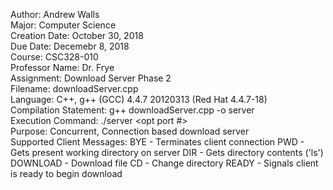 Author: Andrew Walls                                                         
Major: Computer Science                                                      
Creation Date: October 30, 2018                                              
Due Date: Decemebr 8, 2018                                                   
Course: CSC328-010                                                           
Professor Name: Dr. Frye                                                     
Assignment: Download Server Phase 2                                          
Filename: downloadServer.cpp                                                 
Language: C++, g++ (GCC) 4.4.7 20120313 (Red Hat 4.4.7-18)                   
Compilation Statement: g++ downloadServer.cpp -o server                      
Execution Command: ./server <opt port #>                                     
Purpose: Concurrent, Connection based download server    
Supported Client Messages: BYE - Terminates client connection
                           PWD - Gets present working directory on server
                           DIR - Gets directory contents ('ls')
                           DOWNLOAD - Download file
                           CD - Change directory
                           READY - Signals client is ready to begin download


